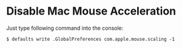 # Disable Mac Mouse Acceleration

Just type following command into the console:

  ```console
$ defaults write .GlobalPreferences com.apple.mouse.scaling -1
  ```
